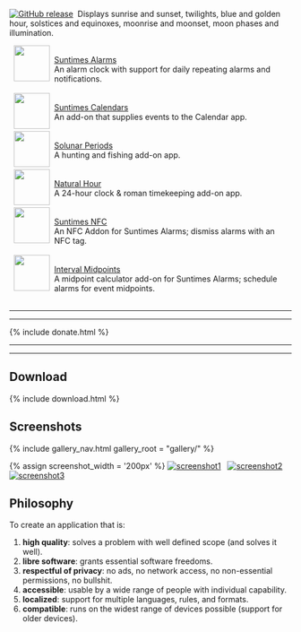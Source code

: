 <a href="https://github.com/forrestguice/SuntimesWidget/blob/master/CHANGELOG.md"><img src="https://img.shields.io/github/release/forrestguice/SuntimesWidget.svg" alt="GitHub release" /></a>&nbsp; Displays sunrise and sunset, twilights, blue and golden hour, solstices and equinoxes, moonrise and moonset, moon phases and illumination.

  <img align="left" src="{{ 'assets/images/ic_launcher_alarms.png' | relative_url }}" hspace="8" height="64" />  <br/><u>Suntimes Alarms</u><br />An alarm clock with support for daily repeating alarms and notifications.
 <br /> <br />
  <a href="https://f-droid.org/en/packages/com.forrestguice.suntimescalendars/"><img align="left" src="{{ 'assets/images/ic_launcher.png' | relative_url }}" hspace="8" height="64" /></a>  <br/>[Suntimes Calendars](https://f-droid.org/en/packages/com.forrestguice.suntimescalendars/) <br />An add-on that supplies events to the Calendar app.
 <br /> <br />
  <a href="https://github.com/forrestguice/SolunarPeriods"><img align="left" src="{{ 'assets/images/ic_solunar.png' | relative_url }}" hspace="8" height="64" /></a>  <br/>[Solunar Periods](https://github.com/forrestguice/SolunarPeriods) <br />A hunting and fishing add-on app.
 <br /> <br />
  <a href="https://github.com/forrestguice/NaturalHour"><img align="left" src="{{ 'assets/images/ic_naturalhour.png' | relative_url }}" hspace="8" height="64" /></a>  <br/>[Natural Hour](https://github.com/forrestguice/NaturalHour) <br />A 24-hour clock & roman timekeeping add-on app.
 <br /> <br />
  <a href="https://github.com/forrestguice/SuntimesNFC"><img align="left" src="{{ 'assets/images/ic_suntimesnfc.png' | relative_url }}" hspace="8" height="64" /></a>  <br/>[Suntimes NFC](https://github.com/forrestguice/SuntimesNFC) <br />An NFC Addon for Suntimes Alarms; dismiss alarms with an NFC tag.
 <br /> <br />
  <a href="https://github.com/forrestguice/IntervalMidpoints"><img align="left" src="{{ 'assets/images/ic_imidpoints.png' | relative_url }}" hspace="8" height="64" /></a>  <br/>[Interval Midpoints](https://github.com/forrestguice/IntervalMidpoints) <br />A midpoint calculator add-on for Suntimes Alarms; schedule alarms for event midpoints.
 <br /> <br />
<hr />
<hr />
{% include donate.html %}
<hr />
<hr />

## Download
{% include download.html %}

## Screenshots
<p>{% include gallery_nav.html gallery_root = "gallery/" %}</p>
<div>
{% assign screenshot_width = '200px' %}
<a href="gallery/en"><img alt="screenshot1" src="{{ 'doc/screenshots/v0.13.0/en/activity-main0-dark.png' | relative_url }}" width="{{ screenshot_width }}" alt="screenshot1" /></a>&nbsp;&nbsp;
<a href="gallery/en"><img alt="screenshot2" src="{{ 'doc/screenshots/v0.13.0/en/activity-alarms0-dark.png' | relative_url }}" width="{{ screenshot_width }}" alt="screenshot2" /></a>&nbsp;&nbsp;
<a href="gallery/en"><img alt="screenshot3" src="{{ 'doc/screenshots/suntimescalendars/v0.3.1/en/activity-calendars0.png' | relative_url }}" width="{{ screenshot_width }}" alt="screenshot3" /></a>
</div>

## Philosophy
To create an application that is:

1) **high quality**: solves a problem with well defined scope (and solves it well).
2) **libre software**: grants essential software freedoms.
3) **respectful of privacy**: no ads, no network access, no non-essential permissions, no bullshit.
4) **accessible**: usable by a wide range of people with individual capability.
5) **localized**: support for multiple languages, rules, and formats.
6) **compatible**: runs on the widest range of devices possible (support for older devices).
